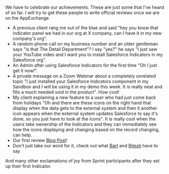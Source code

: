 We have to celebrate our achievements. These are just some that I've heard of so far. I will try to get these people to write official reviews once we are on the AppExchange. 

* A previous client rang me out of the blue and said "hey you know that indicator panel we had in our org at X company, can I have it in my new company's org".
* A random phone call on my business number and an older gentleman says "is that The Detail Department"? I say "yes?" he says "I just saw your YouTube video and I want you to install Salesforce Indicators in my Salesforce org". 
* An Admin after using Salesforce Indicators for the first time "Oh I just get it now!".
* A private message on a Zoom Webinar about a completely unrelated topic "I just installed your Salesforce Indicators component in my Sandbox and I will be using it in my demo this week. It is really neat and fills a much needed void in the product". How cool! 
* My client explaining a new feature to a user who had just come back from holidays "Oh and there are these icons on the right hand that display when the data gets to the external system and then it another icon appears when the external system updates Salesforce to say it's done, so you just have to look at the icons". It is really cool when the users take ownership of the Indicators and they can immediately see how the icons displaying and changing based on the record changing, can help. 
* Our first review [Blog Post](https://www.linkedin.com/pulse/salesforce-users-love-new-indicators-lightning-web-component-bragau)!
* Don't just take our word for it, check out what [Bart](https://www.linkedin.com/feed/update/urn:li:activity:7126569525889638400?updateEntityUrn=urn%3Ali%3Afs_feedUpdate%3A%28V2%2Curn%3Ali%3Aactivity%3A7126569525889638400%29) and [Ritesh](https://www.linkedin.com/feed/update/urn:li:activity:7117320514183856128?updateEntityUrn=urn%3Ali%3Afs_feedUpdate%3A%28V2%2Curn%3Ali%3Aactivity%3A7117320514183856128%29) have to say

And many other exclamations of joy from Sprint participants after they set up their first Indicator. 
